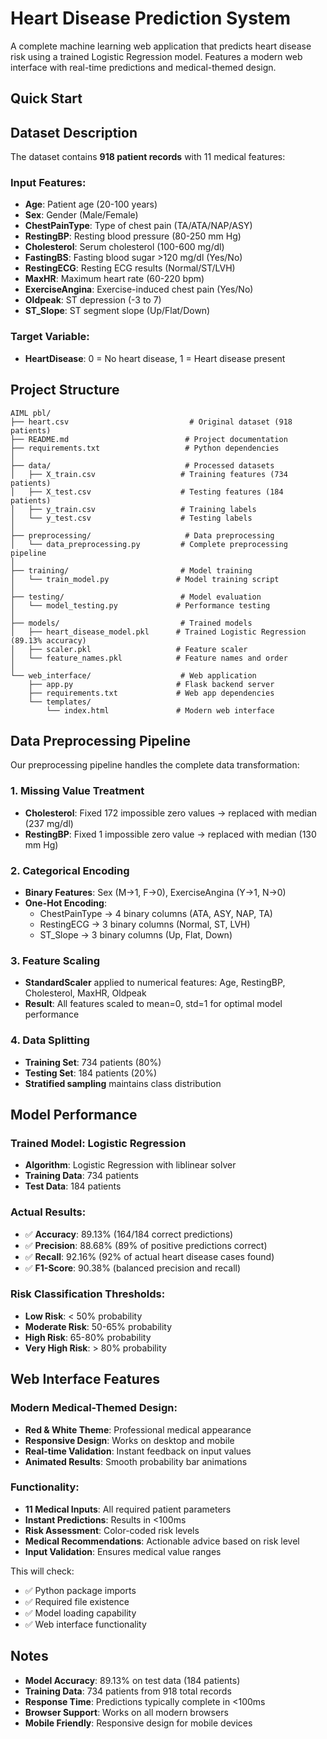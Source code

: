 #  Heart Disease Prediction System

A complete machine learning web application that predicts heart disease risk using a trained Logistic Regression model. Features a modern web interface with real-time predictions and medical-themed design.

##  Quick Start



## Dataset Description

The dataset contains **918 patient records** with 11 medical features:

### Input Features:
- **Age**: Patient age (20-100 years)
- **Sex**: Gender (Male/Female)
- **ChestPainType**: Type of chest pain (TA/ATA/NAP/ASY)
- **RestingBP**: Resting blood pressure (80-250 mm Hg)
- **Cholesterol**: Serum cholesterol (100-600 mg/dl)
- **FastingBS**: Fasting blood sugar >120 mg/dl (Yes/No)
- **RestingECG**: Resting ECG results (Normal/ST/LVH)
- **MaxHR**: Maximum heart rate (60-220 bpm)
- **ExerciseAngina**: Exercise-induced chest pain (Yes/No)
- **Oldpeak**: ST depression (-3 to 7)
- **ST_Slope**: ST segment slope (Up/Flat/Down)

### Target Variable:
- **HeartDisease**: 0 = No heart disease, 1 = Heart disease present

##  Project Structure

```
AIML pbl/
├── heart.csv                           # Original dataset (918 patients)
├── README.md                          # Project documentation
├── requirements.txt                   # Python dependencies
│
├── data/                              # Processed datasets
│   ├── X_train.csv                   # Training features (734 patients)
│   ├── X_test.csv                    # Testing features (184 patients)
│   ├── y_train.csv                   # Training labels
│   └── y_test.csv                    # Testing labels
│
├── preprocessing/                     # Data preprocessing
│   └── data_preprocessing.py         # Complete preprocessing pipeline
│
├── training/                         # Model training
│   └── train_model.py               # Model training script
│
├── testing/                          # Model evaluation
│   └── model_testing.py             # Performance testing
│
├── models/                           # Trained models
│   ├── heart_disease_model.pkl      # Trained Logistic Regression (89.13% accuracy)
│   ├── scaler.pkl                   # Feature scaler
│   └── feature_names.pkl            # Feature names and order
│
└── web_interface/                    # Web application
    ├── app.py                       # Flask backend server
    ├── requirements.txt             # Web app dependencies
    └── templates/
        └── index.html               # Modern web interface
```



##  Data Preprocessing Pipeline

Our preprocessing pipeline handles the complete data transformation:

### 1. Missing Value Treatment
- **Cholesterol**: Fixed 172 impossible zero values → replaced with median (237 mg/dl)
- **RestingBP**: Fixed 1 impossible zero value → replaced with median (130 mm Hg)

### 2. Categorical Encoding
- **Binary Features**: Sex (M→1, F→0), ExerciseAngina (Y→1, N→0)
- **One-Hot Encoding**: 
  - ChestPainType → 4 binary columns (ATA, ASY, NAP, TA)
  - RestingECG → 3 binary columns (Normal, ST, LVH)
  - ST_Slope → 3 binary columns (Up, Flat, Down)

### 3. Feature Scaling
- **StandardScaler** applied to numerical features: Age, RestingBP, Cholesterol, MaxHR, Oldpeak
- **Result**: All features scaled to mean=0, std=1 for optimal model performance

### 4. Data Splitting
- **Training Set**: 734 patients (80%)
- **Testing Set**: 184 patients (20%)
- **Stratified sampling** maintains class distribution

##  Model Performance

### Trained Model: Logistic Regression
- **Algorithm**: Logistic Regression with liblinear solver
- **Training Data**: 734 patients
- **Test Data**: 184 patients

### Actual Results:
- ✅ **Accuracy**: 89.13% (164/184 correct predictions)
- ✅ **Precision**: 88.68% (89% of positive predictions correct)
- ✅ **Recall**: 92.16% (92% of actual heart disease cases found)
- ✅ **F1-Score**: 90.38% (balanced precision and recall)

### Risk Classification Thresholds:
- **Low Risk**: < 50% probability
- **Moderate Risk**: 50-65% probability
- **High Risk**: 65-80% probability
- **Very High Risk**: > 80% probability

## Web Interface Features

### Modern Medical-Themed Design:
- **Red & White Theme**: Professional medical appearance
- **Responsive Design**: Works on desktop and mobile
- **Real-time Validation**: Instant feedback on input values
- **Animated Results**: Smooth probability bar animations

### Functionality:
- **11 Medical Inputs**: All required patient parameters
- **Instant Predictions**: Results in <100ms
- **Risk Assessment**: Color-coded risk levels
- **Medical Recommendations**: Actionable advice based on risk level
- **Input Validation**: Ensures medical value ranges


This will check:
- ✅ Python package imports
- ✅ Required file existence
- ✅ Model loading capability
- ✅ Web interface functionality

##  Notes

- **Model Accuracy**: 89.13% on test data (184 patients)
- **Training Data**: 734 patients from 918 total records
- **Response Time**: Predictions typically complete in <100ms
- **Browser Support**: Works on all modern browsers
- **Mobile Friendly**: Responsive design for mobile devices

